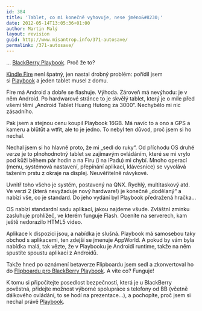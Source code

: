 ```yaml
---
id: 384
title: 'Tablet, co mi konečně vyhovuje, nese jméno&#8230;'
date: 2012-05-14T13:05:36+01:00
author: Martin Malý
layout: revision
guid: http://www.misantrop.info/371-autosave/
permalink: /371-autosave/
---
```

&#8230; [BlackBerry Playbook](http://www.amazon.com/gp/product/B004UL34EY/ref=as_li_ss_il?ie=UTF8&tag=dein-20&linkCode=as2&camp=1789&creative=390957&creativeASIN=B004UL34EY). Proč že to?

<!--more-->

[Kindle Fire](http://www.misantrop.info/flashujeme-kindle-fire-krok-za-krokem/) není špatný, jen nastal drobný problém: pořídil jsem si [Playbook](http://www.amazon.com/gp/product/B004UL34EY/ref=as_li_ss_il?ie=UTF8&tag=dein-20&linkCode=as2&camp=1789&creative=390957&creativeASIN=B004UL34EY) a jeden tablet musel z domu.<img style="border: none !important; margin: 0px !important;" src="http://www.misantrop.info/wp-content/uploads/2012/05/irtdein-20amplas2ampo1ampaB0051VVOB2" alt="" width="1" height="1" border="0" />

Fire má Android a dobře se flashuje. Výhoda. Zároveň má nevýhodu: je v něm Android. Po hardwarové stránce to je skvělý tablet, který je o míle před všemi těmi &#8222;Android Tablet Huang Hutong za 3000&#8220;. Nechybělo mi nic zásadního.

Pak jsem a stejnou cenu koupil Playbook 16GB. Má navíc to a ono a GPS a kameru a blůtůt a wtfit, ale to je jedno. To nebyl ten důvod, proč jsem si ho nechal.

Nechal jsem si ho hlavně proto, že mi &#8222;sedl do ruky&#8220;. Od příchodu OS druhé verze je to plnohodnotný tablet se zajímavým ovládáním, které se mi vrylo pod kůži během pár hodin a na Firu (i na iPadu) mi chybí. Mnoho operací (menu, systémová nastavení, přepínání aplikací, klávesnice) se vyvolává tažením prstu z okraje na displej. Neuvěřitelně návykové.

Uvnitř toho všeho je systém, postavený na QNX. Rychlý, multitaskový atd. Ve verzi 2 (která nevyžaduje nový hardware!) je konečně &#8222;dodělaný&#8220; a nabízí vše, co je standard. Do jeho vydání byl Playbook předražená hračka&#8230;

OS nabízí standardní sadu aplikací, jakou najdeme všude. Zvláštní zmínku zasluhuje prohlížeč, ve kterém funguje Flash. Oceníte na serverech, kam ještě nedorazilo HTML5 video.

Aplikace k dispozici jsou, a nabídka je slušná. Playbook má samosebou taky obchod s aplikacemi, ten zdejší se jmenuje AppWorld. A pokud by vám byla nabídka malá, tak vězte, že v Playbooku je Androidí runtime, takže na něm spustíte spoustu aplikací z Androidů.

Takže hned po oznámení betaverze Flipboardu jsem sedl a zkonvertoval ho do [Flipboardu pro BlackBerry Playbook](http://www.misantrop.info/flipboard-for-blackberry-playbook/). A víte co? Funguje!

K tomu si připočítejte posedlost bezpečností, která je u BlackBerry pověstná, přidejte možnost výborné spolupráce s telefony od BB (včetně dálkového ovládání, to se hodí na prezentace&#8230;), a pochopíte, proč jsem si nechal právě [Playbook](http://www.amazon.com/gp/product/B004UL34EY/ref=as_li_ss_il?ie=UTF8&tag=dein-20&linkCode=as2&camp=1789&creative=390957&creativeASIN=B004UL34EY).